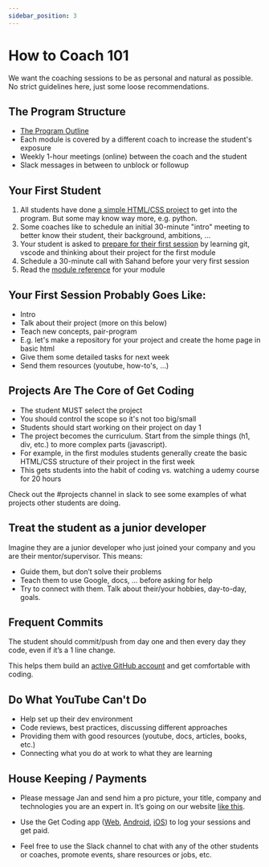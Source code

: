 ```yaml
---
sidebar_position: 3
---
```


# How to Coach 101

We want the coaching sessions to be as personal and natural as possible. No strict guidelines here, just some loose recommendations.

## The Program Structure
- [The Program Outline](https://www.getcoding.ca/outline)
- Each module is covered by a different coach to increase the student's exposure
- Weekly 1-hour meetings (online) between the coach and the student
- Slack messages in between to unblock or followup

## Your First Student
1. All students have done [a simple HTML/CSS project](https://www.getcoding.ca/admission-project) to get into the program. But some may know way more, e.g. python.
2. Some coaches like to schedule an initial 30-minute "intro" meeting to better know their student, their background, ambitions, ...
3. Your student is asked to [prepare for their first session](./Students/welcome.md) by learning git, vscode and thinking about their project for the first module
4. Schedule a 30-minute call with Sahand before your very first session
5. Read the [module reference](./Modules/intro%20to%20web%20dev.md) for your module

## Your First Session Probably Goes Like:
- Intro
- Talk about their project (more on this below)
- Teach new concepts, pair-program
- E.g. let's make a repository for your project and create the home page in basic html
- Give them some detailed tasks for next week
- Send them resources (youtube, how-to's, ...)

## Projects Are The Core of Get Coding
- The student MUST select the project
- You should control the scope so it's not too big/small
- Students should start working on their project on day 1
- The project becomes the curriculum. Start from the simple things (h1, div, etc.) to more complex parts (javascript). 
- For example, in the first modules students generally create the basic HTML/CSS structure of their project in the first week
- This gets students into the habit of coding vs. watching a udemy course for 20 hours

Check out the #projects channel in slack to see some examples of what projects other students are doing.

## Treat the student as a junior developer
Imagine they are a junior developer who just joined your company and you are their mentor/supervisor. This means:
- Guide them, but don’t solve their problems
- Teach them to use Google, docs, … before asking for help
- Try to connect with them. Talk about their/your hobbies, day-to-day, goals.


## Frequent Commits
The student should commit/push from day one and then every day they code, even if it’s a 1 line change.

This helps them build an [active GitHub account](https://github.com/adam-paul952/) and get comfortable with coding.

## Do What YouTube Can't Do
- Help set up their dev environment
- Code reviews, best practices, discussing different approaches
- Providing them with good resources (youtube, docs, articles, books, etc.)
- Connecting what you do at work to what they are learning

## House Keeping / Payments
- Please message Jan and send him a pro picture, your title, company and technologies you are an expert in. It’s going on our website [like this](https://www.get-coding.ca/our-instructors).

- Use the Get Coding app ([Web](https://app.getcoding.ca/), [Android](https://play.google.com/store/apps/details?id=ca.getcoding.app), [iOS](https://apps.apple.com/us/app/6444653874)) to log your sessions and get paid.

- Feel free to use the Slack channel to chat with any of the other students or coaches, promote events, share resources or jobs, etc.